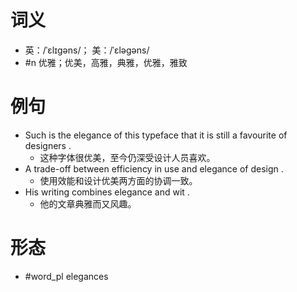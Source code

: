 # 词义
- 英：/ˈɛlɪgəns/； 美：/ˈɛləgəns/
- #n 优雅；优美，高雅，典雅，优雅，雅致
# 例句
- Such is the elegance of this typeface that it is still a favourite of designers .
	- 这种字体很优美，至今仍深受设计人员喜欢。
- A trade-off between efficiency in use and elegance of design .
	- 使用效能和设计优美两方面的协调一致。
- His writing combines elegance and wit .
	- 他的文章典雅而又风趣。
# 形态
- #word_pl elegances

